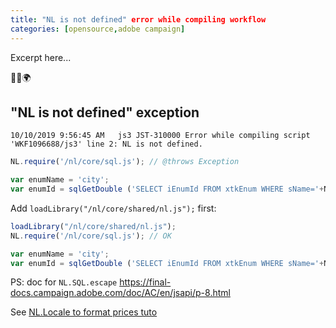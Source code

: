 ```yaml
---
title: "NL is not defined" error while compiling workflow
categories: [opensource,adobe campaign]
---
```


Excerpt here...
<p class="text-center">🐍👑🌍</p>
<!--more-->

## "NL is not defined" exception
```console
10/10/2019 9:56:45 AM	js3	JST-310000 Error while compiling script 'WKF1096688/js3' line 2: NL is not defined.
```

```js
NL.require('/nl/core/sql.js'); // @throws Exception

var enumName = 'city';
var enumId = sqlGetDouble ('SELECT iEnumId FROM xtkEnum WHERE sName='+NL.SQL.escape(enumName));
```

Add `loadLibrary("/nl/core/shared/nl.js");` first:

```js
loadLibrary("/nl/core/shared/nl.js");
NL.require('/nl/core/sql.js'); // OK

var enumName = 'city';
var enumId = sqlGetDouble ('SELECT iEnumId FROM xtkEnum WHERE sName='+NL.SQL.escape(enumName));
```

PS: doc for `NL.SQL.escape` https://final-docs.campaign.adobe.com/doc/AC/en/jsapi/p-8.html

See [NL.Locale to format prices tuto](/2019/05/adobe-campaign-locale)
